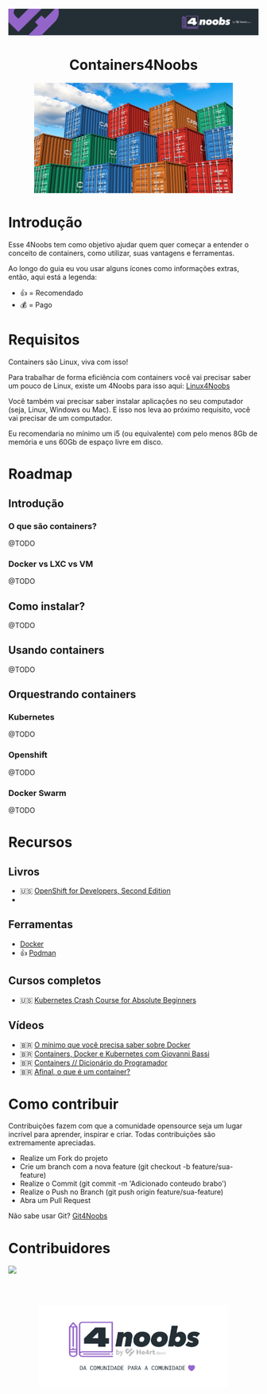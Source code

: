 <p align="center">
    <img src="./.github/header-4noobs.svg">
</p>

<h1 align="center">Containers4Noobs</h1>

<p align="center">
    <img src="./.github/containers.jpg">
</p>

# Introdução

Esse 4Noobs tem como objetivo ajudar quem quer começar a entender o conceito de containers, como utilizar, suas vantagens e ferramentas.


Ao longo do guia eu vou usar alguns ícones como informações extras, então, aqui está a legenda:

- 👍 = Recomendado
- 💰 = Pago

# Requisitos

Containers são Linux, viva com isso!

Para trabalhar de forma eficiência com containers você vai precisar saber um pouco de Linux, existe um 4Noobs para isso aqui: [Linux4Noobs](https://github.com/lucashe4rt/linux4noobs)

Você também vai precisar saber instalar aplicações no seu computador (seja, Linux, Windows ou Mac). E isso nos leva ao próximo requisito, você vai precisar de um computador.

Eu recomendaria no mínimo um i5 (ou equivalente) com pelo menos 8Gb de memória e uns 60Gb de espaço livre em disco.

# Roadmap

## Introdução

### O que são containers?
@TODO

### Docker vs LXC vs VM
@TODO

## Como instalar?
@TODO

## Usando containers
@TODO

## Orquestrando containers

### Kubernetes
@TODO

### Openshift
@TODO

### Docker Swarm
@TODO

# Recursos

## Livros

-  🇺🇸 [OpenShift for Developers, Second Edition](https://developers.redhat.com/e-books/openshift-for-developers)
- 

## Ferramentas

- [Docker](https://www.docker.com/)
- 👍 [Podman](https://podman.io/)

## Cursos completos

- 🇺🇸 [Kubernetes Crash Course for Absolute Beginners](https://www.youtube.com/watch?v=s_o8dwzRlu4)

## Vídeos

- 🇧🇷 [O mínimo que você precisa saber sobre Docker](https://www.youtube.com/watch?v=ntbpIfS44Gw)
- 🇧🇷 [Containers, Docker e Kubernetes com Giovanni Bassi](https://www.youtube.com/watch?v=wxLvvMxzc1Q)
- 🇧🇷 [Containers // Dicionário do Programador](https://www.youtube.com/watch?v=-pUZBovqRcU)
- 🇧🇷 [Afinal, o que é um container?](https://www.treinaweb.com.br/blog/afinal-o-que-e-um-container)

# Como contribuir

Contribuições fazem com que a comunidade opensource seja um lugar incrível para aprender, inspirar e criar. Todas contribuições são extremamente apreciadas.

- Realize um Fork do projeto
- Crie um branch com a nova feature (git checkout -b feature/sua-feature)
- Realize o Commit (git commit -m 'Adicionado conteudo brabo')
- Realize o Push no Branch (git push origin feature/sua-feature)
- Abra um Pull Request

Não sabe usar Git? [Git4Noobs](https://github.com/DanielHe4rt/git4noobs)

# Contribuidores

<a href="https://github.com/rluders/containers4noobs/graphs/contributors">
  <img src="https://contrib.rocks/image?repo=rluders/containers4noobs"/>
</a>

<br/><br/>

<p align="center">
  <a href="https://github.com/he4rt/4noobs" target="_blank">
    <img src="./.github/footer-4noobs.svg" width="380">
  </a>
</p>